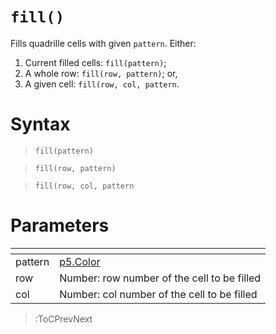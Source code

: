 # `fill()`

Fills quadrille cells with given `pattern`. Either:

1. Current filled cells: `fill(pattern)`;
2. A whole row: `fill(row, pattern)`; or,
3. A given cell: `fill(row, col, pattern`.

# Syntax

> `fill(pattern)`

> `fill(row, pattern)`

> `fill(row, col, pattern`

# Parameters

| <!-- --> | <!-- -->                                                                       |
|----------|--------------------------------------------------------------------------------|
| pattern  | [p5.Color](https://p5js.org/reference/#/p5.Color) | String | 0: filled pattern |
| row      | Number: row number of the cell to be filled                                    |
| col      | Number: col number of the cell to be filled                                    |

> :ToCPrevNext